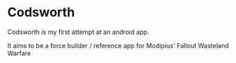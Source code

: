# Codsworth

Codsworth is my first attempt at an android app.

It aims to be a force builder / reference app for Modipius' Fallout Wasteland Warfare